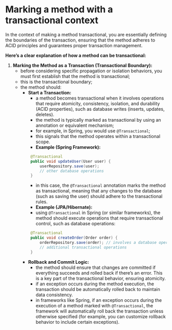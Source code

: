 # Marking a method with a transactional context
In the context of making a method transactional, you are essentially defining
the boundaries of the transaction, ensuring that the method adheres to ACID principles and
guarantees proper transaction management.

**Here’s a clear explanation of how a method can be transactional:**

1. **Marking the Method as a Transaction (Transactional Boundary):**
   - before considering specific propagation or isolation behaviors,
   you must first establish that the method is transactional;
   - this is the transactional boundary;
   - the method should:
     - **Start a Transaction:**
       - a method becomes transactional when it involves operations that require atomicity, 
       consistency, isolation, and durability (ACID properties), such as database writes (inserts, updates, deletes).
       - the method is typically marked as transactional by using an annotation or
       equivalent mechanism;
       - for example, in Spring, you would use `@Transactional`;
       - this signals that the method operates within a transactional scope.
       - **Example (Spring Framework):**
       ```java
        @Transactional
        public void updateUser(User user) {
            userRepository.save(user);
            // other database operations
        }
        ```
        - in this case, the `@Transactional` annotation marks the method as transactional,
       meaning that any changes to the database (such as saving the user) should adhere to the transactional rules.
        - **Example (JPA/Hibernate):**
        - using `@Transactional` in Spring (or similar frameworks), the method should execute operations
       that require transactional control, such as database operations:
       ```java
        @Transactional
        public void createOrder(Order order) {
            orderRepository.save(order); // involves a database operation
            // additional transactional operations
        }
        ```
     - **Rollback and Commit Logic:**
       - the method should ensure that changes are committed if everything succeeds and rolled back if there’s an error.
       This is a key part of the transactional behavior, ensuring atomicity.
       - if an exception occurs during the method execution, the transaction should be automatically rolled back to maintain data consistency.
       - in frameworks like Spring, if an exception occurs during the execution of a method marked with `@Transactional`, the framework
       will automatically roll back the transaction unless otherwise specified (for example, you can customize rollback
       behavior to include certain exceptions).
